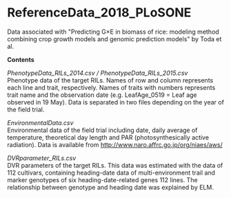 # ReferenceData_2018_PLoSONE
Data associated with "Predicting G×E in biomass of rice: modeling method combining crop growth models and genomic prediction models" by Toda et al.


**Contents**

*PhenotypeData_RILs_2014.csv / PhenotypeData_RILs_2015.csv*  
Phenotype data of the target RILs. Names of row and column represents each line and trait, respectively. Names of traits with numbers represents trait name and the observation date (e.g. LeafAge_0519 = Leaf age observed in 19 May). Data is separated in two files depending on the year of the field trial.

*EnvironmentalData.csv*  
Environmental data of the field trial including date, daily average of temperature, theoretical day length and PAR (photosynthesically active radiation). Data is available from http://www.naro.affrc.go.jp/org/niaes/aws/

*DVRparameter_RILs.csv*  
DVR parameters of the target RILs. This data was estimated with the data of 112 cultivars, containing heading-date data of multi-environment trail and marker genotypes of six heading-date-related genes 112 lines. The relationship between genotype and heading date was explained by ELM.
